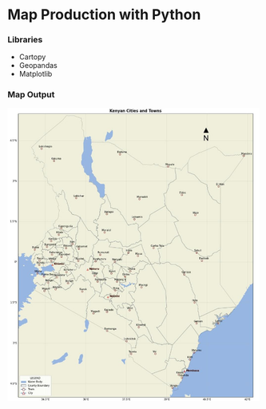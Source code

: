 # Map Production with Python
### Libraries
- Cartopy
- Geopandas
- Matplotlib
### Map Output
![Cities and Towns in Kenya](Output/Cities_Towns_Kenya.jpg)
